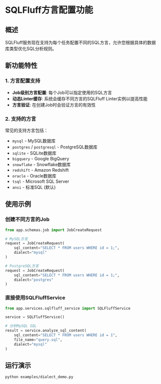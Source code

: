 # SQLFluff方言配置功能

## 概述

SQLFluff服务现在支持为每个任务配置不同的SQL方言，允许您根据具体的数据库类型优化SQL分析规则。

## 新功能特性

### 1. 方言配置支持

- **Job级别方言配置**: 每个Job可以指定使用的SQL方言
- **动态Linter缓存**: 系统会缓存不同方言的SQLFluff Linter实例以提高性能
- **方言验证**: 在创建Job时会验证方言的有效性

### 2. 支持的方言

常见的支持方言包括：
- `mysql` - MySQL数据库
- `postgres` / `postgresql` - PostgreSQL数据库
- `sqlite` - SQLite数据库
- `bigquery` - Google BigQuery
- `snowflake` - Snowflake数据库
- `redshift` - Amazon Redshift
- `oracle` - Oracle数据库
- `tsql` - Microsoft SQL Server
- `ansi` - 标准SQL (默认)

## 使用示例

### 创建不同方言的Job

```python
from app.schemas.job import JobCreateRequest

# MySQL方言
request = JobCreateRequest(
    sql_content="SELECT * FROM users WHERE id = 1;",
    dialect="mysql"
)

# PostgreSQL方言
request = JobCreateRequest(
    sql_content="SELECT * FROM users WHERE id = 1;",
    dialect="postgres"
)
```

### 直接使用SQLFluffService

```python
from app.services.sqlfluff_service import SQLFluffService

service = SQLFluffService()

# 分析MySQL SQL
result = service.analyze_sql_content(
    sql_content="SELECT * FROM users WHERE id = 1",
    file_name="query.sql",
    dialect="mysql"
)
```

## 运行演示

```bash
python examples/dialect_demo.py
``` 